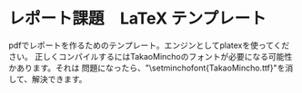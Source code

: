 # レポート課題　LaTeX テンプレート
pdfでレポートを作るためのテンプレート。エンジンとしてplatexを使ってください。
正しくコンパイルするにはTakaoMinchoのフォントが必要になる可能性かあります。それは
問題になったら、"\setminchofont{TakaoMincho.ttf}"を消して、解決できます。